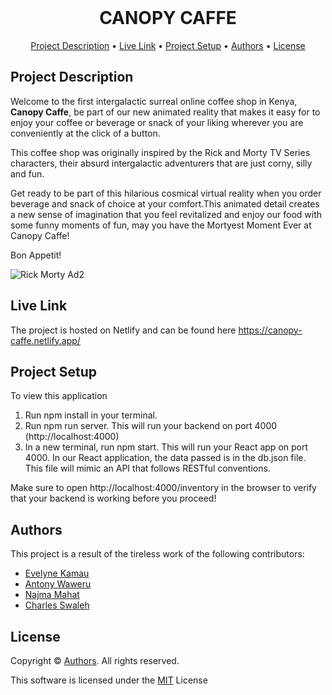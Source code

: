 <div align="center">
    <br />
    <h1 style="font-weight: bold">CANOPY CAFFE</h1>
</div>

<p align="center">
  <a href="#description">Project Description</a> •
  <a href="#live-link">Live Link</a> •
  <a href="#setup">Project Setup</a> •
  <a href="#authors">Authors</a> •
  <a href="#license">License</a>
</p>


## Project Description
Welcome to the first intergalactic surreal online coffee shop in Kenya,  **Canopy Caffe**, be part of our new animated reality that makes it easy for to enjoy your coffee or beverage or snack of your liking wherever you are conveniently at the click of a button. 

This coffee shop was originally inspired by the Rick and Morty TV Series characters, their absurd intergalactic adventurers that are just corny, silly and fun.

Get ready to be part of this hilarious cosmical virtual reality when you order beverage and snack of choice at your comfort.This animated detail creates a new sense of imagination that you feel revitalized and enjoy our food with some funny moments of fun, may you have the Mortyest Moment Ever at Canopy Caffe!

Bon Appetit!

![Rick Morty Ad2](https://user-images.githubusercontent.com/118021645/221177919-8123c8d4-dd99-4022-954b-3e94f1196a9d.jpeg)


## Live Link
The project is hosted on Netlify and can be found here https://canopy-caffe.netlify.app/


## Project Setup
To view this application

1. Run npm install in your terminal.
2. Run npm run server. This will run your backend on port 4000 (http://localhost:4000)
3. In a new terminal, run npm start. This will run your React app on port 4000.
In our React application, the data passed is in the db.json file. This file will mimic an API that follows RESTful conventions.

Make sure to open http://localhost:4000/inventory in the browser to verify that your backend is working before you proceed!



## Authors
This project is a result of the tireless work of the following contributors:
- [Evelyne Kamau](https://github.com/Eve-Kamau)
- [Antony Waweru](https://github.com/AmbAntony)
- [Najma Mahat](https://github.com/najma-hannan)
- [Charles Swaleh](https://github.com/mashm3ll0w)


## License
Copyright © <a href="#authors">Authors</a>. All rights reserved.

This software is licensed under the [MIT](https://github.com/mashm3ll0w/canopy-caffe/blob/master/LICENSE.md) License
